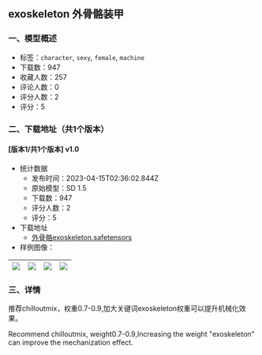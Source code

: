 ## exoskeleton 外骨骼装甲
### 一、模型概述

- 标签：`character`, `sexy`, `female`, `machine`
- 下载数：947
- 收藏人数：257
- 评论人数：0
- 评分人数：2
- 评分：5

### 二、下载地址（共1个版本）

#### [版本1/共1个版本] v1.0

- 统计数据
  - 发布时间：2023-04-15T02:36:02.844Z
  - 原始模型：SD 1.5
  - 下载数：947
  - 评分人数：2
  - 评分：5
- 下载地址
  - [外骨骼exoskeleton.safetensors](https://civitai.com/api/download/models/45981)
- 样例图像：

| <img src="https://image.civitai.com/xG1nkqKTMzGDvpLrqFT7WA/52f7ed33-10a9-4307-6618-b5679d228600/width=450/499813.jpeg" /> | <img src="https://image.civitai.com/xG1nkqKTMzGDvpLrqFT7WA/28d9247c-c1e8-4399-1ab9-b0c456847000/width=450/497953.jpeg" /> | <img src="https://image.civitai.com/xG1nkqKTMzGDvpLrqFT7WA/07eb2f4e-cc3c-479f-599e-18e88673b500/width=450/497960.jpeg" /> | <img src="https://image.civitai.com/xG1nkqKTMzGDvpLrqFT7WA/4bd7de4d-298c-47b8-57d6-b017d3205100/width=450/497957.jpeg" /> |
| ---- | ---- | ---- | ---- |


### 三、详情
<p>推荐chilloutmix，权重0.7-0.9,加大关键词exoskeleton权重可以提升机械化效果。</p><p>Recommend chilloutmix, weight0.7-0.9,Increasing the weight "exoskeleton" can improve the mechanization effect.</p>